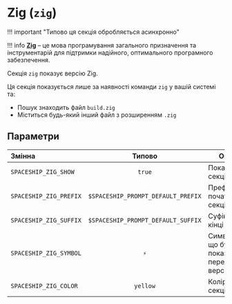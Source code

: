 # Zig (`zig`)

!!! important "Типово ця секція обробляється асинхронно"

!!! info
    [**Zig**](https://www.ziglang.org/) – це мова програмування загального призначення та інструментарій для підтримки надійного, оптимального програмного забезпечення.

Секція `zig` показує версію Zig.

Ця секція показується лише за наявності команди `zig` у вашій системі та:

* Пошук знаходить файл `build.zig`
* Міститься будь-який інший файл з розширенням `.zig`

## Параметри

| Змінна                 |               Типово               | Опис                                    |
|:---------------------- |:----------------------------------:| --------------------------------------- |
| `SPACESHIP_ZIG_SHOW`   |               `true`               | Показувати секцію                       |
| `SPACESHIP_ZIG_PREFIX` | `$SPACESHIP_PROMPT_DEFAULT_PREFIX` | Префікс на початку секції               |
| `SPACESHIP_ZIG_SUFFIX` | `$SPACESHIP_PROMPT_DEFAULT_SUFFIX` | Суфікс в кінці секції                   |
| `SPACESHIP_ZIG_SYMBOL` |                `⚡`                 | Символ, що буде показаний перед версією |
| `SPACESHIP_ZIG_COLOR`  |              `yellow`              | Колір секції                            |
